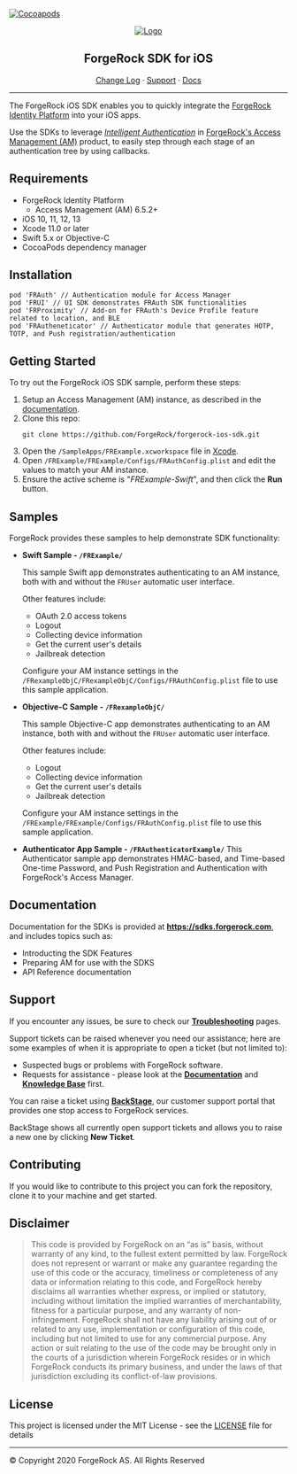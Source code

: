 [![Cocoapods](https://img.shields.io/cocoapods/v/FRAuth?color=%23f46200&label=Version&style=flat-square)](CHANGELOG.md)


<p align="center">
  <a href="https://github.com/ForgeRock">
    <img src="https://www.forgerock.com/themes/custom/forgerock/images/fr-logo-horz-color.svg" alt="Logo">
  </a>
  <h2 align="center">ForgeRock SDK for iOS</h2>
  <p align="center">
    <a href="./blob/master/CHANGELOG.md">Change Log</a>
    ·
    <a href="#support">Support</a>
    ·
    <a href="#documentation" target="_blank">Docs</a>
  </p>
  <hr/>
</p>

The ForgeRock iOS SDK enables you to quickly integrate the [ForgeRock Identity Platform](https://www.forgerock.com/digital-identity-and-access-management-platform) into your iOS apps.

Use the SDKs to leverage _[Intelligent Authentication](https://www.forgerock.com/platform/access-management/intelligent-authentication)_ in [ForgeRock's Access Management (AM)](https://www.forgerock.com/platform/access-management) product, to easily step through each stage of an authentication tree by using callbacks.

<!------------------------------------------------------------------------------------------------------------------------------------>
<!-- REQUIREMENTS - Supported AM versions, API versions, any other requirements. -->

## Requirements

* ForgeRock Identity Platform
    * Access Management (AM) 6.5.2+
* iOS 10, 11, 12, 13   
* Xcode 11.0 or later
* Swift 5.x or Objective-C
* CocoaPods dependency manager 

<!------------------------------------------------------------------------------------------------------------------------------------>
<!-- INSTALLATION -->

## Installation

```
pod 'FRAuth' // Authentication module for Access Manager
pod 'FRUI' // UI SDK demonstrates FRAuth SDK functionalities
pod 'FRProximity' // Add-on for FRAuth's Device Profile feature related to location, and BLE
pod 'FRAutheneticator' // Authenticator module that generates HOTP, TOTP, and Push registration/authentication
```

<!------------------------------------------------------------------------------------------------------------------------------------>
<!-- QUICK START - Get one of the included samples up and running in as few steps as possible. -->

## Getting Started

To try out the ForgeRock iOS SDK sample, perform these steps:

1. Setup an Access Management (AM) instance, as described in the [documentation](https://sdks.forgerock.com/ios/01_prepare-am/).
2. Clone this repo:
    ```
    git clone https://github.com/ForgeRock/forgerock-ios-sdk.git
    ```
3. Open the `/SampleApps/FRExample.xcworkspace` file in [Xcode](https://developer.apple.com/xcode/).
4. Open `/FRExample/FRExample/Configs/FRAuthConfig.plist` and edit the values to match your AM instance.
5. Ensure the active scheme is "_FRExample-Swift_", and then click the **Run** button.

<!------------------------------------------------------------------------------------------------------------------------------------>
<!-- SAMPLES - List the samples we include with the SDKs, where they are, briefly what they show. -->

## Samples

ForgeRock provides these samples to help demonstrate SDK functionality:

- **Swift Sample - `/FRExample/`**

    This sample Swift app demonstrates authenticating to an AM instance, both with and without the `FRUser` automatic user interface. 
    
    Other features include:

    - OAuth 2.0 access tokens
    - Logout
    - Collecting device information
    - Get the current user's details
    - Jailbreak detection

    Configure your AM instance settings in the `/FRexampleObjC/FRexampleObjC/Configs/FRAuthConfig.plist` file to use this sample application.

- **Objective-C Sample - `/FRexampleObjC/`**

    This sample Objective-C app demonstrates authenticating to an AM instance, both with and without the `FRUser` automatic user interface. 
    
    Other features include:

    - Logout
    - Collecting device information
    - Get the current user's details
    - Jailbreak detection

    Configure your AM instance settings in the `/FRExample/FRExample/Configs/FRAuthConfig.plist` file to use this sample application.
    
- **Authenticator App Sample - `/FRAuthenticatorExample/`**
	This Authenticator sample app demonstrates HMAC-based, and Time-based One-time Password, and Push Registration and Authentication with ForgeRock's Access Manager.


<!------------------------------------------------------------------------------------------------------------------------------------>
<!-- DOCS - Link off to the AM-centric documentation at sdks.forgerock.com. -->

## Documentation

Documentation for the SDKs is provided at **<https://sdks.forgerock.com>**, and includes topics such as:

* Introducting the SDK Features
* Preparing AM for use with the SDKS
* API Reference documentation

<!------------------------------------------------------------------------------------------------------------------------------------>
<!-- SUPPORT -->

## Support

If you encounter any issues, be sure to check our **[Troubleshooting](https://backstage.forgerock.com/knowledge/kb/article/a79362752)** pages.

Support tickets can be raised whenever you need our assistance; here are some examples of when it is appropriate to open a ticket (but not limited to):

* Suspected bugs or problems with ForgeRock software.
* Requests for assistance - please look at the **[Documentation](https://sdks.forgerock.com)** and **[Knowledge Base](https://backstage.forgerock.com/knowledge/kb/home/g32324668)** first.

You can raise a ticket using **[BackStage](https://backstage.forgerock.com/support/tickets)**, our customer support portal that provides one stop access to ForgeRock services. 

BackStage shows all currently open support tickets and allows you to raise a new one by clicking **New Ticket**.

<!------------------------------------------------------------------------------------------------------------------------------------>
<!-- COLLABORATION -->

## Contributing

If you would like to contribute to this project you can fork the repository, clone it to your machine and get started.

<!------------------------------------------------------------------------------------------------------------------------------------>
<!-- LEGAL -->

## Disclaimer

> This code is provided by ForgeRock on an “as is” basis, without warranty of any kind, to the fullest extent permitted by law. ForgeRock does not represent or warrant or make any guarantee regarding the use of this code or the accuracy, timeliness or completeness of any data or information relating to this code, and ForgeRock hereby disclaims all warranties whether express, or implied or statutory, including without limitation the implied warranties of merchantability, fitness for a particular purpose, and any warranty of non-infringement. ForgeRock shall not have any liability arising out of or related to any use, implementation or configuration of this code, including but not limited to use for any commercial purpose. Any action or suit relating to the use of the code may be brought only in the courts of a jurisdiction wherein ForgeRock resides or in which ForgeRock conducts its primary business, and under the laws of that jurisdiction excluding its conflict-of-law provisions.


<!------------------------------------------------------------------------------------------------------------------------------------>
<!-- LICENSE -->

## License

This project is licensed under the MIT License - see the [LICENSE](LICENSE) file for details

---

&copy; Copyright 2020 ForgeRock AS. All Rights Reserved

[forgerock-logo]: https://www.forgerock.com/themes/custom/forgerock/images/fr-logo-horz-color.svg "ForgeRock Logo"
